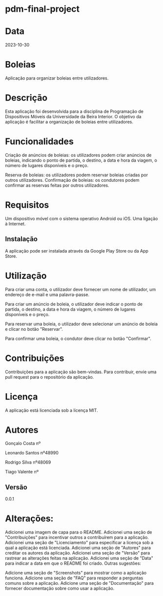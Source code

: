 # pdm-final-project

# Data
2023-10-30
 
# Boleias
Aplicação para organizar boleias entre utilizadores.

# Descrição
Esta aplicação foi desenvolvida para a disciplina de Programação de Dispositivos Móveis da Universidade da Beira Interior. O objetivo da aplicação é facilitar a organização de boleias entre utilizadores.

# Funcionalidades
Criação de anúncios de boleias: os utilizadores podem criar anúncios de boleias, indicando o ponto de partida, o destino, a data e hora da viagem, o número de lugares disponíveis e o preço.

Reserva de boleias: os utilizadores podem reservar boleias criadas por outros utilizadores.
Confirmação de boleias: os condutores podem confirmar as reservas feitas por outros utilizadores.

# Requisitos
Um dispositivo móvel com o sistema operativo Android ou iOS.
Uma ligação à Internet.
## Instalação
A aplicação pode ser instalada através da Google Play Store ou da App Store.

# Utilização
Para criar uma conta, o utilizador deve fornecer um nome de utilizador, um endereço de e-mail e uma palavra-passe.

Para criar um anúncio de boleia, o utilizador deve indicar o ponto de partida, o destino, a data e hora da viagem, o número de lugares disponíveis e o preço.

Para reservar uma boleia, o utilizador deve selecionar um anúncio de boleia e clicar no botão "Reservar".

Para confirmar uma boleia, o condutor deve clicar no botão "Confirmar".

# Contribuições
Contribuições para a aplicação são bem-vindas. Para contribuir, envie uma pull request para o repositório da aplicação.

# Licença
A aplicação está licenciada sob a licença MIT.

# Autores
Gonçalo Costa nº

Leonardo Santos nº48990

Rodrigo Silva nº48069

Tiago Valente nº

## Versão
0.0.1

# Alterações:

Adicionei uma imagem de capa para o README.
Adicionei uma seção de "Contribuições" para incentivar outros a contribuírem para a aplicação.
Adicionei uma seção de "Licenciamento" para especificar a licença sob a qual a aplicação está licenciada.
Adicionei uma seção de "Autores" para creditar os autores da aplicação.
Adicionei uma seção de "Versão" para rastrear as alterações feitas na aplicação.
Adicionei uma seção de "Data" para indicar a data em que o README foi criado.
Outras sugestões:

Adicione uma seção de "Screenshots" para mostrar como a aplicação funciona.
Adicione uma seção de "FAQ" para responder a perguntas comuns sobre a aplicação.
Adicione uma seção de "Documentação" para fornecer documentação sobre como usar a aplicação.
